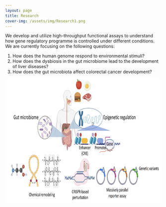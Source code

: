 ```yaml
---
layout: page
title: Research
cover-img: /assets/img/Research1.png
---
```


We develop and utilize high-throughput functional assays to understand how gene regulatory programme is controlled under different conditions. We are currently focusing on the following questions:

1. How does the human genome respond to environmental stimuli?
2. How does the dysbiosis in the gut microbiome lead to the development of liver diseases?
3. How does the gut microbiota affect colorectal cancer development?

<img alt="Overview" align="center" src="/assets/img/overview2023.png" width="700" height="400"/>







